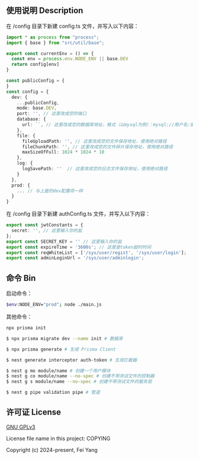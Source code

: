 ## 使用说明 Description

在 /config 目录下新建 config.ts 文件，并写入以下内容：
```typescript
import * as process from "process";
import { base } from "src/util/base";

export const currentEnv = () => {
  const env = process.env.NODE_ENV || base.DEV
  return config[env]
}

const publicConfig = {
}
const config = {
  dev: {
    ...publicConfig,
    mode: base.DEV,
    port: '', // 这里改成您的端口
    database: {
      url: ``, // 这里改成您的数据库地址，格式（以mysql为例）：mysql://用户名:密码@数据库ip:数据库端口/表名
    },
    file: {
      fileUploadPath: '', // 这里改成您的文件保存地址，使用绝对路径
      fileChunkPath: '', // 这里改成您的文件碎片保存地址，使用绝对路径
      maxSizeOfFull: 1024 * 1024 * 10
    },
    log: {
      logSavePath: ''  // 这里改成您的日志文件保存地址，使用绝对路径
    }
  },
  prod: {
    ... // 与上面的dev配置项一样
  }
}
```
在 /config 目录下新建 authConfig.ts 文件，并写入以下内容：
```typescript
export const jwtConstants = {
  secret: '', // 这里输入你的盐
};
export const SECRET_KEY = '' // 这里输入你的盐
export const expireTime = '3600s'; // 这里是token超时时间
export const reqWhiteList = ['/sys/user/regist', '/sys/user/login'];
export const adminLoginUrl = '/sys/user/adminlogin';
```

## 命令 Bin

启动命令：
```bash
$env:NODE_ENV="prod"; node ./main.js
```

其他命令：
```bash
npx prisma init
```

```bash
$ npx prisma migrate dev --name init # 数据库
```

```bash
$ npx prisma generate # 生成 Prisma Client
```

```bash
$ nest generate interceptor auth-token # 生成拦截器
```

```bash
$ nest g mo module/name # 创建一个用户模块
$ nest g co module/name --no-spec # 创建不带测试文件的控制器
$ nest g s module/name --no-spec # 创建不带测试文件的服务层
```

```bash
$ nest g pipe validation pipe # 管道
```

## 许可证 License

[GNU GPLv3](https://www.gnu.org/licenses/gpl-3.0.txt)

License file name in this project: COPYING

Copyright (c) 2024-present, Fei Yang
